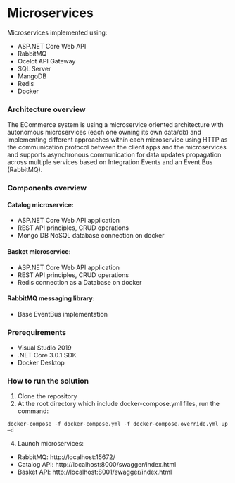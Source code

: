 # Microservices

Microservices implemented using:
- ASP.NET Core Web API
- RabbitMQ
- Ocelot API Gateway
- SQL Server
- MangoDB
- Redis
- Docker

### Architecture overview 

The ECommerce system is using a microservice oriented architecture with autonomous microservices (each one owning its own data/db) and implementing different approaches within each microservice using HTTP as the communication protocol between the client apps and the microservices and supports asynchronous communication for data updates propagation across multiple services based on Integration Events and an Event Bus (RabbitMQ). 

### Components overview 

#### Catalog microservice:
- ASP.NET Core Web API application
- REST API principles, CRUD operations
- Mongo DB NoSQL database connection on docker

#### Basket microservice:
- ASP.NET Core Web API application
- REST API principles, CRUD operations
- Redis connection as a Database on docker

#### RabbitMQ messaging library:
- Base EventBus implementation

### Prerequirements
- Visual Studio 2019
- .NET Core 3.0.1 SDK
- Docker Desktop

### How to run the solution
1. Clone the repository
2. At the root directory which include docker-compose.yml files, run the command:
``` 
docker-compose -f docker-compose.yml -f docker-compose.override.yml up –d
``` 
4. Launch microservices:
- RabbitMQ: http://localhost:15672/
- Catalog API: http://localhost:8000/swagger/index.html
- Basket API: http://localhost:8001/swagger/index.html
